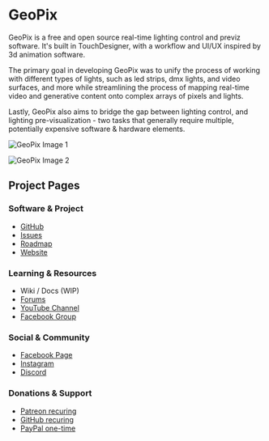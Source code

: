 # GeoPix

GeoPix is a free and open source real-time lighting control and previz software. It's built in TouchDesigner, with a workflow and UI/UX inspired by 3d animation software.

The primary goal in developing GeoPix was to unify the process of working with different types of lights, such as led strips, dmx lights, and video surfaces, and more while streamlining the process of mapping real-time video and generative content onto complex arrays of pixels and lights.

Lastly, GeoPix also aims to bridge the gap between lighting control, and lighting pre-visualization - two tasks that generally require multiple, potentially expensive software & hardware elements.

![GeoPix Image 1](http://www.enviral-design.com/downloads/website_images/GeoPix_GitHub_ReadMe_1.jpg)

![GeoPix Image 2](http://www.enviral-design.com/downloads/website_images/GeoPix_GitHub_ReadMe_2.jpg)

## Project Pages

### Software & Project
- [GitHub](https://github.com/EnviralDesign/GeoPix)
- [Issues](https://github.com/EnviralDesign/GeoPix/issues)
- [Roadmap](https://github.com/EnviralDesign/GeoPix/projects)
- [Website](http://www.geopix.io/)

### Learning & Resources
- Wiki / Docs (WIP)
- [Forums](https://github.com/EnviralDesign/GeoPix/discussions)
- [YouTube Channel](https://www.youtube.com/c/LucasMorgan42)
- [Facebook Group](https://www.facebook.com/groups/GeoPixUserGroup)

### Social & Community
- [Facebook Page](https://www.facebook.com/enviraldesign)
- [Instagram](https://www.instagram.com/enviraldesign/)
- [Discord](https://discord.gg/7rdfbgAPzK)

### Donations & Support
- [Patreon recuring](https://www.patreon.com/EnviralDesign)
- [GitHub recuring](https://github.com/sponsors/EnviralDesign)
- [PayPal one-time](https://www.paypal.com/donate?hosted_button_id=RP8EJAHSDTZ86)
